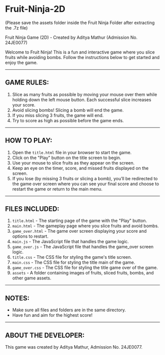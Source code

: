 # Fruit-Ninja-2D

(Please save the assets folder inside the Fruit Ninja Folder after extracting the .7z file)

Fruit Ninja Game (2D) - Created by Aditya Mathur (Admission No. 24JE0077)

Welcome to Fruit Ninja! This is a fun and interactive game where you slice fruits while avoiding bombs. Follow the instructions below to get started and enjoy the game.

-----------------
GAME RULES:
-----------------
1. Slice as many fruits as possible by moving your mouse over them while holding down the left mouse button. Each successful slice increases your score.
2. Avoid slicing bombs! Slicing a bomb will end the game.
3. If you miss slicing 3 fruits, the game will end.
4. Try to score as high as possible before the game ends.

-----------------
HOW TO PLAY:
-----------------
1. Open the `title.html` file in your browser to start the game.
2. Click on the "Play" button on the title screen to begin.
3. Use your mouse to slice fruits as they appear on the screen.
4. Keep an eye on the timer, score, and missed fruits displayed on the screen.
5. If you lose (by missing 3 fruits or slicing a bomb), you’ll be redirected to the game over screen where you can see your final score and choose to restart the game or return to the main menu.

-----------------
FILES INCLUDED:
-----------------
1. `title.html` - The starting page of the game with the "Play" button.
2. `main.html` - The gameplay page where you slice fruits and avoid bombs.
3. `game_over.html` - The game over screen displaying your score and options to restart.
4. `main.js` - The JavaScript file that handles the game logic.
5. `game_over.js` - The JavaScript file that handles the game_over screen logic.
6. `title.css` - The CSS file for styling the game's title screen.
7. `main.css` - The CSS file for styling the title main of the game.
8. `game_over.css` - The CSS file for styling the title game over of the game.
9. `assets` - A folder containing images of fruits, sliced fruits, bombs, and other game assets.

-----------------
NOTES:
-----------------
- Make sure all files and folders are in the same directory.
- Have fun and aim for the highest score!

-----------------
ABOUT THE DEVELOPER:
-----------------
This game was created by Aditya Mathur, Admission No. 24JE0077.
